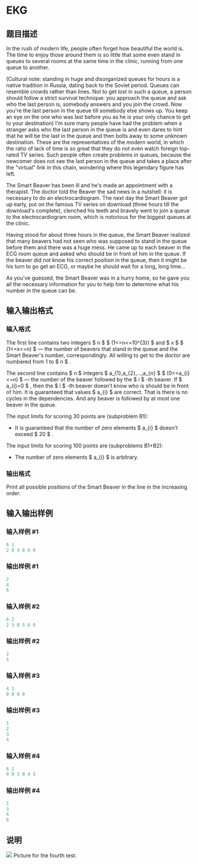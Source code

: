 # EKG

## 题目描述

In the rush of modern life, people often forget how beautiful the world is. The time to enjoy those around them is so little that some even stand in queues to several rooms at the same time in the clinic, running from one queue to another.

(Cultural note: standing in huge and disorganized queues for hours is a native tradition in Russia, dating back to the Soviet period. Queues can resemble crowds rather than lines. Not to get lost in such a queue, a person should follow a strict survival technique: you approach the queue and ask who the last person is, somebody answers and you join the crowd. Now you're the last person in the queue till somebody else shows up. You keep an eye on the one who was last before you as he is your only chance to get to your destination) I'm sure many people have had the problem when a stranger asks who the last person in the queue is and even dares to hint that he will be the last in the queue and then bolts away to some unknown destination. These are the representatives of the modern world, in which the ratio of lack of time is so great that they do not even watch foreign top-rated TV series. Such people often create problems in queues, because the newcomer does not see the last person in the queue and takes a place after the "virtual" link in this chain, wondering where this legendary figure has left.

The Smart Beaver has been ill and he's made an appointment with a therapist. The doctor told the Beaver the sad news in a nutshell: it is necessary to do an electrocardiogram. The next day the Smart Beaver got up early, put on the famous TV series on download (three hours till the download's complete), clenched his teeth and bravely went to join a queue to the electrocardiogram room, which is notorious for the biggest queues at the clinic.

Having stood for about three hours in the queue, the Smart Beaver realized that many beavers had not seen who was supposed to stand in the queue before them and there was a huge mess. He came up to each beaver in the ECG room queue and asked who should be in front of him in the queue. If the beaver did not know his correct position in the queue, then it might be his turn to go get an ECG, or maybe he should wait for a long, long time...

As you've guessed, the Smart Beaver was in a hurry home, so he gave you all the necessary information for you to help him to determine what his number in the queue can be.

## 输入输出格式

### 输入格式

The first line contains two integers $ n $ $ (1<=n<=10^{3}) $ and $ x $ $ (1<=x<=n) $ — the number of beavers that stand in the queue and the Smart Beaver's number, correspondingly. All willing to get to the doctor are numbered from 1 to $ n $ .

The second line contains $ n $ integers $ a_{1},a_{2},...,a_{n} $ $ (0<=a_{i}<=n) $ — the number of the beaver followed by the $ i $ -th beaver. If $ a_{i}=0 $ , then the $ i $ -th beaver doesn't know who is should be in front of him. It is guaranteed that values $ a_{i} $ are correct. That is there is no cycles in the dependencies. And any beaver is followed by at most one beaver in the queue.

The input limits for scoring 30 points are (subproblem B1):

- It is guaranteed that the number of zero elements $ a_{i} $ doesn't exceed $ 20 $ .

The input limits for scoring 100 points are (subproblems B1+B2):

- The number of zero elements $ a_{i} $ is arbitrary.

### 输出格式

Print all possible positions of the Smart Beaver in the line in the increasing order.

## 输入输出样例

### 输入样例 #1

```cpp
6 1
2 0 4 0 6 0

```
### 输出样例 #1

```cpp
2
4
6

```
### 输入样例 #2

```cpp
6 2
2 3 0 5 6 0

```
### 输出样例 #2

```cpp
2
5

```
### 输入样例 #3

```cpp
4 1
0 0 0 0

```
### 输出样例 #3

```cpp
1
2
3
4

```
### 输入样例 #4

```cpp
6 2
0 0 1 0 4 5

```
### 输出样例 #4

```cpp
1
3
4
6

```
## 说明

 ![](https://cdn.luogu.com.cn/upload/vjudge_pic/CF316B2/31de11389c7b49bd9c7634a8f74942a9715f1a25.png) Picture for the fourth test.

